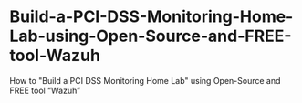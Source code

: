 # Build-a-PCI-DSS-Monitoring-Home-Lab-using-Open-Source-and-FREE-tool-Wazuh
How to "Build a PCI DSS Monitoring Home Lab" using Open-Source and FREE tool “Wazuh”
